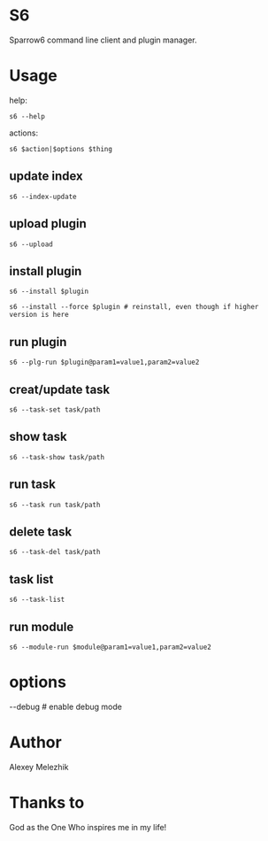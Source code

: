 # S6

Sparrow6 command line client and plugin manager.

# Usage

help:

    s6 --help

actions:

    s6 $action|$options $thing

## update index

    s6 --index-update

## upload plugin

    s6 --upload

## install plugin

    s6 --install $plugin

    s6 --install --force $plugin # reinstall, even though if higher version is here

## run plugin

    s6 --plg-run $plugin@param1=value1,param2=value2

## creat/update task

    s6 --task-set task/path

## show task

    s6 --task-show task/path

## run task

    s6 --task run task/path

## delete task

    s6 --task-del task/path

## task list

    s6 --task-list

## run module

    s6 --module-run $module@param1=value1,param2=value2

# options

  --debug   # enable debug mode

# Author

Alexey Melezhik

# Thanks to

God as the One Who inspires me in my life!

